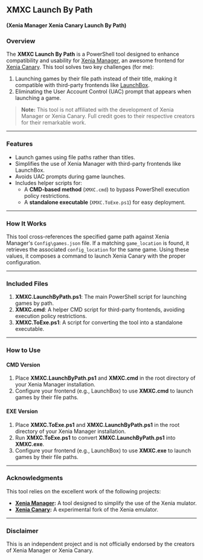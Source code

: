 ## XMXC Launch By Path
#### (Xenia Manager Xenia Canary Launch By Path)

### Overview

The **XMXC Launch By Path** is a PowerShell tool designed to enhance compatibility and usability for [Xenia Manager](https://github.com/xenia-manager/xenia-manager), an awesome frontend for [Xenia Canary](https://github.com/xenia-canary/xenia-canary). This tool solves two key challenges (for me):

1. Launching games by their file path instead of their title, making it compatible with third-party frontends like [LaunchBox](https://www.launchbox-app.com/).
2. Eliminating the User Account Control (UAC) prompt that appears when launching a game.

> **Note:** This tool is not affiliated with the development of Xenia Manager or Xenia Canary. Full credit goes to their respective creators for their remarkable work.

---

### Features

- Launch games using file paths rather than titles.
- Simplifies the use of Xenia Manager with third-party frontends like LaunchBox.
- Avoids UAC prompts during game launches.
- Includes helper scripts for:
  - A **CMD-based method** (`XMXC.cmd`) to bypass PowerShell execution policy restrictions.
  - A **standalone executable** (`XMXC.ToExe.ps1`) for easy deployment.

---

### How It Works

This tool cross-references the specified game path against Xenia Manager's `Config\games.json` file. If a matching `game_location` is found, it retrieves the associated `config_location` for the same game. Using these values, it composes a command to launch Xenia Canary with the proper configuration.

---

### Included Files

1. **XMXC.LaunchByPath.ps1**: The main PowerShell script for launching games by path.
2. **XMXC.cmd**: A helper CMD script for third-party frontends, avoiding execution policy restrictions.
3. **XMXC.ToExe.ps1**: A script for converting the tool into a standalone executable.

---

### How to Use

#### **CMD Version**
1. Place **XMXC.LaunchByPath.ps1** and **XMXC.cmd** in the root directory of your Xenia Manager installation.
2. Configure your frontend (e.g., LaunchBox) to use **XMXC.cmd** to launch games by their file paths.

#### **EXE Version**
1. Place **XMXC.ToExe.ps1** and **XMXC.LaunchByPath.ps1** in the root directory of your Xenia Manager installation.
2. Run **XMXC.ToExe.ps1** to convert **XMXC.LaunchByPath.ps1** into **XMXC.exe**.
3. Configure your frontend (e.g., LaunchBox) to use **XMXC.exe** to launch games by their file paths.

---

### Acknowledgments

This tool relies on the excellent work of the following projects:

- **[Xenia Manager](https://github.com/xenia-manager/xenia-manager):** A tool designed to simplify the use of the Xenia mulator.
- **[Xenia Canary](https://github.com/xenia-canary/xenia-canary):** A experimental fork of the Xenia emulator.

---

### Disclaimer

This is an independent project and is not officially endorsed by the creators of Xenia Manager or Xenia Canary.
